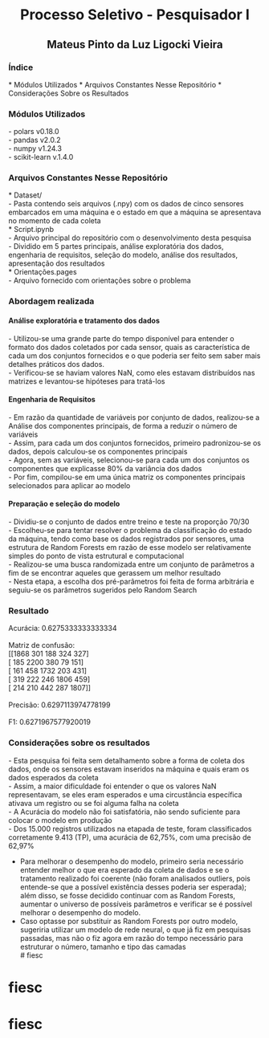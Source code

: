 <h1 align="center"> Processo Seletivo - Pesquisador I </h1>
<h2 align="center"> Mateus Pinto da Luz Ligocki Vieira </h2>

<h3> Índice </h3>
* Módulos Utilizados
* Arquivos Constantes Nesse Repositório
* Considerações Sobre os Resultados


<h3> Módulos Utilizados </h3>
- polars v0.18.0 <br>
- pandas v2.0.2 <br>
- numpy v1.24.3 <br>
- scikit-learn v.1.4.0 <br>

<h3> Arquivos Constantes Nesse Repositório </h3>
* Dataset/ <br>
    - Pasta contendo seis arquivos (.npy) com os dados de cinco sensores embarcados em uma máquina e o estado em que a máquina se apresentava no momento de cada coleta <br>
* Script.ipynb <br>
    - Arquivo principal do repositório com o desenvolvimento desta pesquisa <br>
    - Dividido em 5 partes principais, análise exploratória dos dados, engenharia de requisitos, seleção do modelo, análise dos resultados, apresentação dos resultados <br>
* Orientações.pages <br>
    - Arquivo fornecido com orientações sobre o problema <br>

<h3> Abordagem realizada </h3>
<h4> Análise exploratória e tratamento dos dados </h4>
- Utilizou-se uma grande parte do tempo disponível para entender o formato dos dados coletados por cada sensor, quais as característica de cada um dos conjuntos fornecidos e o que poderia ser feito sem saber mais detalhes práticos dos dados. <br>
- Verificou-se se haviam valores NaN, como eles estavam distribuídos nas matrizes e levantou-se hipóteses para tratá-los <br>

<h4> Engenharia de Requisitos </h4>
- Em razão da quantidade de variáveis por conjunto de dados, realizou-se a Análise dos componentes principais, de forma a reduzir o número de variáveis <br>
- Assim, para cada um dos conjuntos fornecidos, primeiro padronizou-se os dados, depois calculou-se os componentes principais <br>
- Agora, sem as variáveis, selecionou-se para cada um dos conjuntos os componentes que explicasse 80% da variância dos dados <br>
- Por fim, compilou-se em uma única matriz os componentes principais selecionados para aplicar ao modelo <br>

<h4> Preparação e seleção do modelo </h4>
- Dividiu-se o conjunto de dados entre treino e teste na proporção 70/30 <br>
- Escolheu-se para tentar resolver o problema da classificação do estado da máquina, tendo como base os dados registrados por sensores, uma estrutura de Random Forests em razão de esse modelo ser relativamente simples do ponto de vista estrutural e computacional <br>
- Realizou-se uma busca randomizada entre um conjunto de parâmetros a fim de se encontrar aqueles que gerassem um melhor resultado <br>
- Nesta etapa, a escolha dos pré-parâmetros foi feita de forma arbitrária e seguiu-se os parâmetros sugeridos pelo Random Search <br>

<h3> Resultado </h3>
Acurácia: 0.6275333333333334 <br>
<br>
Matriz de confusão: <br>
[[1868  301  188  324  327] <br>
 [ 185 2200  380   79  151] <br>
 [ 161  458 1732  203  431] <br>
 [ 319  222  246 1806  459] <br>
 [ 214  210  442  287 1807]] <br>
<br>
Precisão: 0.6297113974778199 <br>
<br>
F1: 0.6271967577920019 <br>

<h3> Considerações sobre os resultados </h3>
    - Esta pesquisa foi feita sem detalhamento sobre a forma de coleta dos dados, onde os sensores estavam inseridos na máquina e quais eram os dados esperados da coleta <br>
    - Assim, a maior dificuldade foi entender o que os valores NaN representavam, se eles eram esperados e uma circustância específica ativava um registro ou se foi alguma falha na coleta <br>
    - A Acurácia do modelo não foi satisfatória, não sendo suficiente para colocar o modelo em produção<br>
- Dos 15.000 registros utilizados na etapada de teste, foram classificados corretamente 9.413 (TP), uma acurácia de 62,75%, com uma precisão de 62,97%<br>

- Para melhorar o desempenho do modelo, primeiro seria necessário entender melhor o que era esperado da coleta de dados e se o tratamento realizado foi coerente (não foram analisados outliers, pois entende-se que a possível existência desses poderia ser esperada); além disso, se fosse decidido continuar com as Random Forests, aumentar o universo de possíveis parâmetros e verificar se é possível melhorar o desempenho do modelo. <br>
- Caso optasse por substituir as Random Forests por outro modelo, sugeriria utilizar um modelo de rede neural, o que já fiz em pesquisas passadas, mas não o fiz agora em razão do tempo necessário para estruturar o número, tamanho e tipo das camadas <br># fiesc
# fiesc
# fiesc
